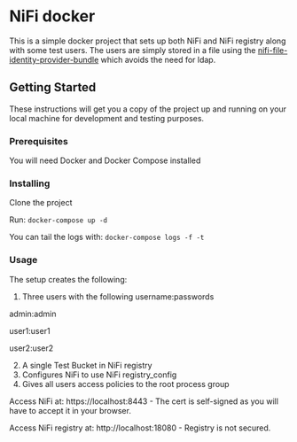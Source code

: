 # NiFi docker

This is a simple docker project that sets up both NiFi and NiFi registry along with some test users.
The users are simply stored in a file using the [nifi-file-identity-provider-bundle](https://github.com/BatchIQ/nifi-file-identity-provider-bundle) which avoids the need for ldap.

## Getting Started

These instructions will get you a copy of the project up and running on your local machine for development and testing purposes.

### Prerequisites

You will need Docker and Docker Compose installed

### Installing

Clone the project

Run: `docker-compose up -d`

You can tail the logs with: `docker-compose logs -f -t`

### Usage

The setup creates the following:

1. Three users with the following username:passwords

  admin:admin

  user1:user1

  user2:user2

2. A single Test Bucket in NiFi registry
3. Configures NiFi to use NiFi registry_config
4. Gives all users access policies to the root process group

Access NiFi at: https://localhost:8443 - The cert is self-signed as you will have to accept it in your browser.

Access NiFi registry at: http://localhost:18080 - Registry is not secured.
